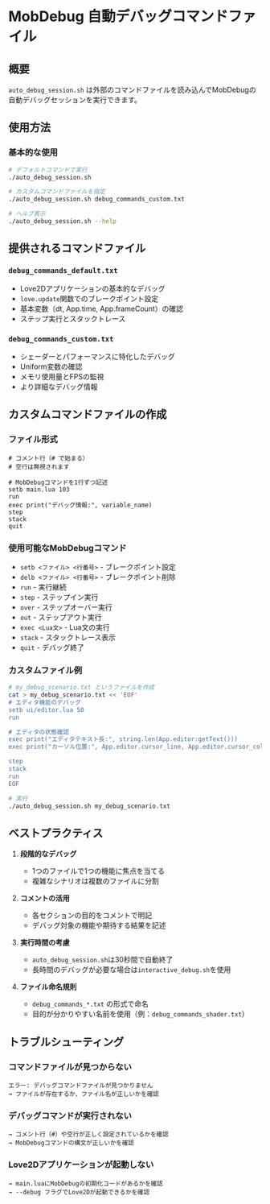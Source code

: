 # MobDebug 自動デバッグコマンドファイル

## 概要

`auto_debug_session.sh` は外部のコマンドファイルを読み込んでMobDebugの自動デバッグセッションを実行できます。

## 使用方法

### 基本的な使用

```bash
# デフォルトコマンドで実行
./auto_debug_session.sh

# カスタムコマンドファイルを指定
./auto_debug_session.sh debug_commands_custom.txt

# ヘルプ表示
./auto_debug_session.sh --help
```

## 提供されるコマンドファイル

### `debug_commands_default.txt`
- Love2Dアプリケーションの基本的なデバッグ
- `love.update`関数でのブレークポイント設定
- 基本変数（dt, App.time, App.frameCount）の確認
- ステップ実行とスタックトレース

### `debug_commands_custom.txt`
- シェーダーとパフォーマンスに特化したデバッグ
- Uniform変数の確認
- メモリ使用量とFPSの監視
- より詳細なデバッグ情報

## カスタムコマンドファイルの作成

### ファイル形式

```
# コメント行（# で始まる）
# 空行は無視されます

# MobDebugコマンドを1行ずつ記述
setb main.lua 103
run
exec print("デバッグ情報:", variable_name)
step
stack
quit
```

### 使用可能なMobDebugコマンド

- `setb <ファイル> <行番号>` - ブレークポイント設定
- `delb <ファイル> <行番号>` - ブレークポイント削除
- `run` - 実行継続
- `step` - ステップイン実行
- `over` - ステップオーバー実行
- `out` - ステップアウト実行
- `exec <Lua文>` - Lua文の実行
- `stack` - スタックトレース表示
- `quit` - デバッグ終了

### カスタムファイル例

```bash
# my_debug_scenario.txt というファイルを作成
cat > my_debug_scenario.txt << 'EOF'
# エディタ機能のデバッグ
setb ui/editor.lua 50
run

# エディタの状態確認
exec print("エディタテキスト長:", string.len(App.editor:getText()))
exec print("カーソル位置:", App.editor.cursor_line, App.editor.cursor_col)

step
stack
run
EOF

# 実行
./auto_debug_session.sh my_debug_scenario.txt
```

## ベストプラクティス

1. **段階的なデバッグ**
   - 1つのファイルで1つの機能に焦点を当てる
   - 複雑なシナリオは複数のファイルに分割

2. **コメントの活用**
   - 各セクションの目的をコメントで明記
   - デバッグ対象の機能や期待する結果を記述

3. **実行時間の考慮**
   - `auto_debug_session.sh`は30秒間で自動終了
   - 長時間のデバッグが必要な場合は`interactive_debug.sh`を使用

4. **ファイル命名規則**
   - `debug_commands_*.txt` の形式で命名
   - 目的が分かりやすい名前を使用（例：`debug_commands_shader.txt`）

## トラブルシューティング

### コマンドファイルが見つからない
```
エラー: デバッグコマンドファイルが見つかりません
→ ファイルが存在するか、ファイル名が正しいかを確認
```

### デバッグコマンドが実行されない
```
→ コメント行（#）や空行が正しく設定されているかを確認
→ MobDebugコマンドの構文が正しいかを確認
```

### Love2Dアプリケーションが起動しない
```
→ main.luaにMobDebugの初期化コードがあるかを確認
→ --debug フラグでLove2Dが起動できるかを確認
```